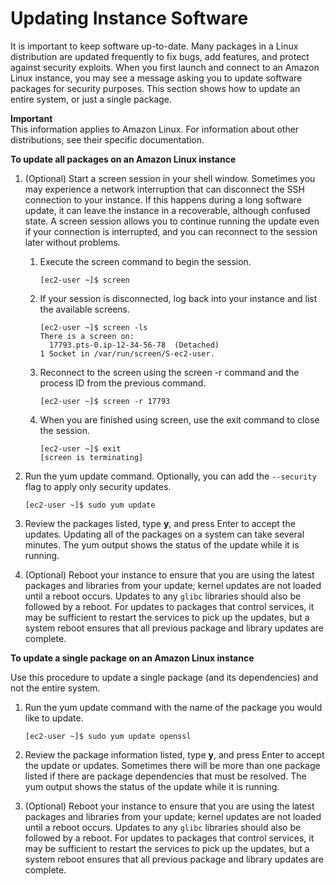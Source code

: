 # Updating Instance Software<a name="install-updates"></a>

It is important to keep software up\-to\-date\. Many packages in a Linux distribution are updated frequently to fix bugs, add features, and protect against security exploits\. When you first launch and connect to an Amazon Linux instance, you may see a message asking you to update software packages for security purposes\. This section shows how to update an entire system, or just a single package\.

**Important**  
This information applies to Amazon Linux\. For information about other distributions, see their specific documentation\.

**To update all packages on an Amazon Linux instance**

1. \(Optional\) Start a screen session in your shell window\. Sometimes you may experience a network interruption that can disconnect the SSH connection to your instance\. If this happens during a long software update, it can leave the instance in a recoverable, although confused state\. A screen session allows you to continue running the update even if your connection is interrupted, and you can reconnect to the session later without problems\.

   1. Execute the screen command to begin the session\.

      ```
      [ec2-user ~]$ screen
      ```

   1. If your session is disconnected, log back into your instance and list the available screens\.

      ```
      [ec2-user ~]$ screen -ls
      There is a screen on:
      	17793.pts-0.ip-12-34-56-78	(Detached)
      1 Socket in /var/run/screen/S-ec2-user.
      ```

   1. Reconnect to the screen using the screen \-r command and the process ID from the previous command\.

      ```
      [ec2-user ~]$ screen -r 17793
      ```

   1. When you are finished using screen, use the exit command to close the session\.

      ```
      [ec2-user ~]$ exit
      [screen is terminating]
      ```

1. Run the yum update command\. Optionally, you can add the `--security` flag to apply only security updates\.

   ```
   [ec2-user ~]$ sudo yum update
   ```

1. Review the packages listed, type **y**, and press Enter to accept the updates\. Updating all of the packages on a system can take several minutes\. The yum output shows the status of the update while it is running\.

1. \(Optional\) Reboot your instance to ensure that you are using the latest packages and libraries from your update; kernel updates are not loaded until a reboot occurs\. Updates to any `glibc` libraries should also be followed by a reboot\. For updates to packages that control services, it may be sufficient to restart the services to pick up the updates, but a system reboot ensures that all previous package and library updates are complete\.

**To update a single package on an Amazon Linux instance**

Use this procedure to update a single package \(and its dependencies\) and not the entire system\.

1. Run the yum update command with the name of the package you would like to update\.

   ```
   [ec2-user ~]$ sudo yum update openssl
   ```

1. Review the package information listed, type **y**, and press Enter to accept the update or updates\. Sometimes there will be more than one package listed if there are package dependencies that must be resolved\. The yum output shows the status of the update while it is running\.

1. \(Optional\) Reboot your instance to ensure that you are using the latest packages and libraries from your update; kernel updates are not loaded until a reboot occurs\. Updates to any `glibc` libraries should also be followed by a reboot\. For updates to packages that control services, it may be sufficient to restart the services to pick up the updates, but a system reboot ensures that all previous package and library updates are complete\.